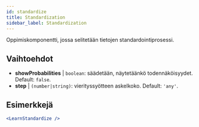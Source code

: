 ```yaml
---
id: standardize
title: Standardization
sidebar_label: Standardization
---
```


Oppimiskomponentti, jossa selitetään tietojen standardointiprosessi.

## Vaihtoehdot

* __showProbabilities__ | `boolean`: säädetään, näytetäänkö todennäköisyydet. Default: `false`.
* __step__ | `(number|string)`: vierityssyötteen askelkoko. Default: `'any'`.


## Esimerkkejä

```jsx live
<LearnStandardize />
```

